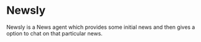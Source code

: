 # Newsly
Newsly is a News agent which provides some initial news and then gives a option to chat on that particular news.
